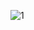 ![1](https://user-images.githubusercontent.com/45221397/76324133-97281d00-630b-11ea-9996-331d7be93ba2.png)
